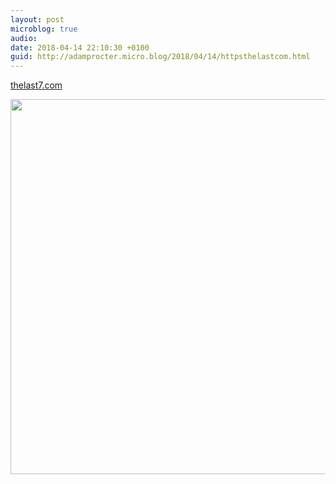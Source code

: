 ```yaml
---
layout: post
microblog: true
audio: 
date: 2018-04-14 22:10:30 +0100
guid: http://adamprocter.micro.blog/2018/04/14/httpsthelastcom.html
---
```

[thelast7.com](https://thelast7.com)

<img src="http://discursive.adamprocter.co.uk/uploads/2018/f8c9f2c302.jpg" width="600" height="600" />

